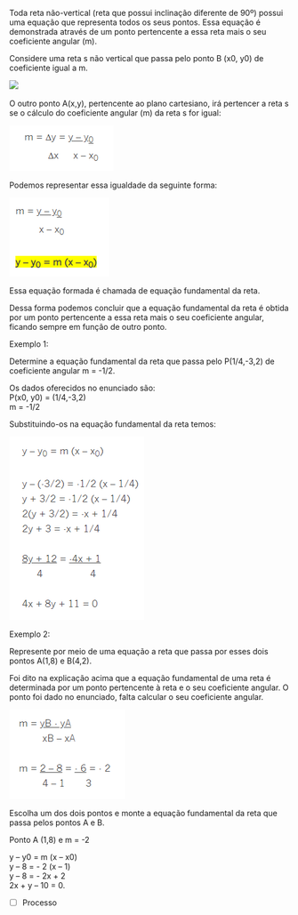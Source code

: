 Toda reta não-vertical (reta que possui inclinação diferente de 90º) possui uma equação que representa todos os seus pontos. Essa equação é demonstrada através de um ponto pertencente a essa reta mais o seu coeficiente angular (m).

Considere uma reta s não vertical que passa pelo ponto B (x0, y0) de coeficiente igual a m.

![](https://mundoeducacao.uol.com.br/upload/conteudo/equacao%20fundamantal1.JPG)

O outro ponto A(x,y), pertencente ao plano cartesiano, irá pertencer a reta s se o cálculo do coeficiente angular (m) da reta s for igual:

![](Imagens/Pasted%20image%2020201012102201.png)

Podemos representar essa igualdade da seguinte forma:

![](Imagens/Pasted%20image%2020201012102207.png)

Essa equação formada é chamada de equação fundamental da reta.

Dessa forma podemos concluir que a equação fundamental da reta é obtida por um ponto pertencente a essa reta mais o seu coeficiente angular, ficando sempre em função de outro ponto.

Exemplo 1:

Determine a equação fundamental da reta que passa pelo P(1/4,-3,2) de coeficiente angular m = -1/2.

Os dados oferecidos no enunciado são:  
P(x0, y0) = (1/4,-3,2)  
m = -1/2

Substituindo-os na equação fundamental da reta temos:

![](Imagens/Pasted%20image%2020201012102230.png)

Exemplo 2:

Represente por meio de uma equação a reta que passa por esses dois pontos A(1,8) e B(4,2).

Foi dito na explicação acima que a equação fundamental de uma reta é determinada por um ponto pertencente à reta e o seu coeficiente angular. O ponto foi dado no enunciado, falta calcular o seu coeficiente angular.

![](Imagens/Pasted%20image%2020201012102238.png)

Escolha um dos dois pontos e monte a equação fundamental da reta que passa pelos pontos A e B.

Ponto A (1,8) e m = -2

y – y0 = m (x – x0)  
y – 8 = - 2 (x – 1)  
y – 8 = - 2x + 2  
2x + y – 10 = 0.

- [ ] Processo
